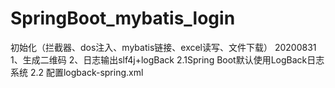 # SpringBoot_mybatis_login
初始化（拦截器、dos注入、mybatis链接、excel读写、文件下载）
20200831
1、生成二维码
2、日志输出slf4j+logBack
2.1Spring Boot默认使用LogBack日志系统
2.2 配置logback-spring.xml

